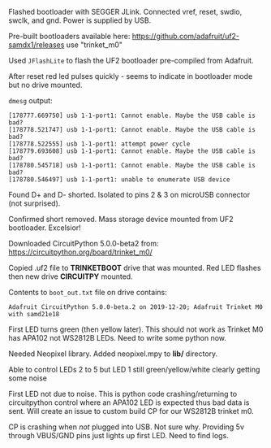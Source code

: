 Flashed bootloader with SEGGER JLink. Connected vref, reset, swdio, swclk, and gnd. Power is supplied by USB.

Pre-built bootloaders available here: https://github.com/adafruit/uf2-samdx1/releases use "trinket_m0"

Used `JFlashLite` to flash the UF2 bootloader pre-compiled from Adafruit.

After reset red led pulses quickly - seems to indicate in bootloader mode but no drive mounted.

`dmesg` output:
```
[178777.669750] usb 1-1-port1: Cannot enable. Maybe the USB cable is bad?
[178778.521747] usb 1-1-port1: Cannot enable. Maybe the USB cable is bad?
[178778.522555] usb 1-1-port1: attempt power cycle
[178779.693608] usb 1-1-port1: Cannot enable. Maybe the USB cable is bad?
[178780.545718] usb 1-1-port1: Cannot enable. Maybe the USB cable is bad?
[178780.546497] usb 1-1-port1: unable to enumerate USB device
```

Found D+ and D- shorted. Isolated to pins 2 & 3 on microUSB connector (not surprised).

Confirmed short removed. Mass storage device mounted from UF2 bootloader. Excelsior! 

Downloaded CircuitPython 5.0.0-beta2 from: https://circuitpython.org/board/trinket_m0/

Copied .uf2 file to **TRINKETBOOT** drive that was mounted. Red LED flashes then new drive **CIRCUITPY** mounted.

Contents to `boot_out.txt` file on drive contains:

```
Adafruit CircuitPython 5.0.0-beta.2 on 2019-12-20; Adafruit Trinket M0 with samd21e18
```

First LED turns green (then yellow later). This should not work as Trinket M0 has APA102 not WS2812B LEDs. Need to write some python now.

Needed Neopixel library. Added neopixel.mpy to **lib/** directory.

Able to control LEDs 2 to 5 but LED 1 still green/yellow/white clearly getting some noise

First LED not due to noise. This is python code crashing/returning to circuitpython control where an APA102 LED is expected thus bad data is sent. Will create an issue to custom build CP for our WS2812B trinket m0.

CP is crashing when *not* plugged into USB. Not sure why. Providing 5v through VBUS/GND pins just lights up first LED. Need to find logs.
